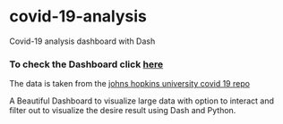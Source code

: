 # covid-19-analysis
Covid-19 analysis dashboard with Dash

### To check the Dashboard click [here](https://interactive-covid-19-dashboard.herokuapp.com/)

The data is taken from the [johns hopkins university covid 19 repo](https://github.com/CSSEGISandData/COVID-19.git)

A Beautiful Dashboard to visualize large data with option to interact and filter out to 
visualize the desire result using Dash and Python. 

